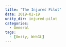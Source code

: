 ```yaml
---
title: "The Injured Pilot"
date: 2019-02-19
unity_dir: injured-pilot
categories:
  - General
tags:
  - [Unity, WebGL]
---
```

